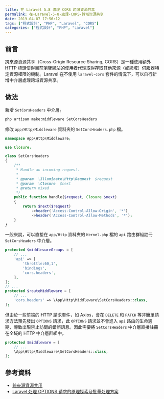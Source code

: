 ```yaml
---
title: 在 Laravel 5.8 處理 CORS 跨域資源共享
permalink: 在-Laravel-5-8-處理-CORS-跨域資源共享
date: 2019-04-07 17:56:12
tags: ["程式設計", "PHP", "Laravel", "CORS"]
categories: ["程式設計", "PHP", "Laravel"]
---
```


## 前言

跨來源資源共享（Cross-Origin Resource Sharing, CORS）是一種使用額外 HTTP 標頭使得目前瀏覽網站的使用者代理取得存取其他來源（或網域）伺服器特定資源權限的機制。Laravel 在不使用 `laravel-cors` 套件的情況下，可以自行新增中介層處理跨域資源共享。

## 做法

新增 `SetCorsHeaders` 中介層。

```BASH
php artisan make:middleware SetCorsHeaders
```

修改 `app/Http/Middleware` 資料夾的 `SetCorsHeaders.php` 檔。

```PHP
namespace App\Http\Middleware;

use Closure;

class SetCorsHeaders
{
    /**
     * Handle an incoming request.
     *
     * @param  \Illuminate\Http\Request  $request
     * @param  \Closure  $next
     * @return mixed
     */
    public function handle($request, Closure $next)
    {
        return $next($request)
            ->header('Access-Control-Allow-Origin', '*')
            ->header('Access-Control-Allow-Methods', '*');
    }
}
```

一般來說，可以直接在 `app/Http` 資料夾的 `Kernel.php` 檔的 `api` 路由群組註冊 `SetCorsHeaders` 中介層。

```PHP
protected $middlewareGroups = [
    // ...
    'api' => [
        'throttle:60,1',
        'bindings',
        'cors.headers',
    ],
];
// ...
protected $routeMiddleware = [
    // ...
    'cors.headers' => \App\Http\Middleware\SetCorsHeaders::class,
];
```

但由於一些前端的 HTTP 請求套件，如 Axios，會在 `DELETE` 和 `PATCH` 等非簡單請求方法預先發出 `OPTIONS` 請求，此 `OPTIONS` 請求並不會進入 `api` 路由的生命週期，導致出現禁止訪問的錯誤訊息。因此需要將 `SetCorsHeaders` 中介層直接註冊在全域的 HTTP 中介層群組中。

```PHP
protected $middleware = [
    // ...
    \App\Http\Middleware\SetCorsHeaders::class,
];
```

## 參考資料

- [跨來源資源共用](https://developer.mozilla.org/zh-TW/docs/Web/HTTP/CORS)
- [Laravel 处理 OPTIONS 请求的原理探索及批量处理方案](https://zhuanlan.zhihu.com/p/33542992)
